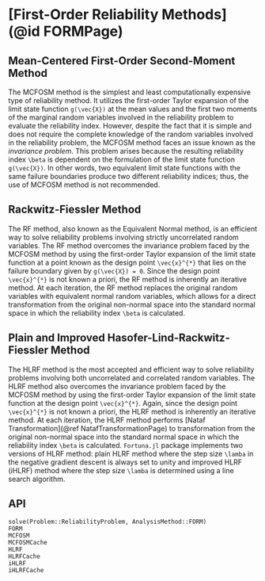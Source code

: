 # [First-Order Reliability Methods](@id FORMPage)

## Mean-Centered First-Order Second-Moment Method

The MCFOSM method is the simplest and least computationally expensive type of reliability method. It utilizes the first-order Taylor expansion of the limit state function ``g(\vec{X})`` at the mean values and the first two moments of the marginal random variables involved in the reliability problem to evaluate the reliability index. However, despite the fact that it is simple and does not require the complete knowledge of the random variables involved in the reliability problem, the MCFOSM method faces an issue known as the *invariance problem*. This problem arises because the resulting reliability index ``\beta`` is dependent on the formulation of the limit state function ``g(\vec{X})``. In other words, two equivalent limit state functions with the same failure boundaries produce two different reliability indices; thus, the use of MCFOSM method is not recommended.

## Rackwitz-Fiessler Method

The RF method, also known as the Equivalent Normal method, is an efficient way to solve reliability problems involving strictly uncorrelated random variables. The RF method overcomes the invariance problem faced by the MCFOSM method by using the first-order Taylor expansion of the limit state function at a point known as the design point ``\vec{x}^{*}`` that lies on the failure boundary given by ``g(\vec{X}) = 0``. Since the design point ``\vec{x}^{*}`` is not known a priori, the RF method is inherently an iterative method. At each iteration, the RF method replaces the original random variables with equivalent normal random variables, which allows for a direct transformation from the original non-normal space into the standard normal space in which the reliability index ``\beta`` is calculated.

## Plain and Improved Hasofer-Lind-Rackwitz-Fiessler Method

The HLRF method is the most accepted and efficient way to solve reliability problems involving both uncorrelated and correlated random variables. The HLRF method also overcomes the invariance problem faced by the MCFOSM method by using the first-order Taylor expansion of the limit state function at the design point ``\vec{x}^{*}``. Again, since the design point ``\vec{x}^{*}`` is not known a priori, the HLRF method is inherently an iterative method. At each iteration, the HLRF method performs [Nataf Transformation](@ref NatafTransformationPage) to transformation from the original non-normal space into the standard normal space in which the reliability index ``\beta`` is calculated. `Fortuna.jl` package implements two versions of HLRF method: plain HLRF method where the step size ``\lamba`` in the negative gradient descent is always set to unity and improved HLRF (iHLRF) method where the step size ``\lamba`` is determined using a line search algorithm.

## API

```@docs
solve(Problem::ReliabilityProblem, AnalysisMethod::FORM)
FORM
MCFOSM
MCFOSMCache
HLRF
HLRFCache
iHLRF
iHLRFCache
```
